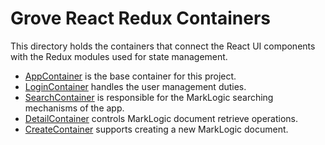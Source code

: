 # Grove React Redux Containers

This directory holds the containers that connect the React UI components with the Redux modules used for state management.

* [AppContainer](./AppContainer.js) is the base container for this project.
* [LoginContainer](./LoginContainer.js) handles the user management duties.
* [SearchContainer](./SearchContainer.js) is responsible for the MarkLogic searching mechanisms of the app.
* [DetailContainer](./DetailContainer.js) controls MarkLogic document retrieve operations.
* [CreateContainer](./CreateContainer.js) supports creating a new MarkLogic document.

